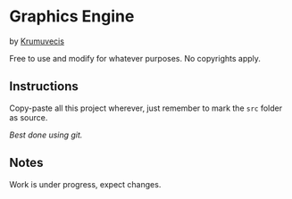 <h1>Graphics Engine</h1>

by [Krumuvecis](https://github.com/Krumuvecis)

Free to use and modify for whatever purposes. No copyrights apply.

<h2>Instructions</h2>

Copy-paste all this project wherever, just remember to mark the `src` folder as source.

<i>Best done using git.</i>

<h2>Notes</h2>

Work is under progress, expect changes.